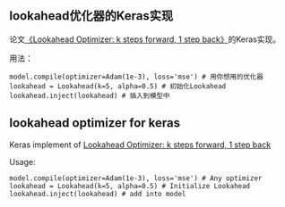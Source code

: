 ## lookahead优化器的Keras实现

论文<a href="https://arxiv.org/abs/1907.08610" target="_blank">《Lookahead Optimizer: k steps forward, 1 step back》</a>的Keras实现。

用法：
```
model.compile(optimizer=Adam(1e-3), loss='mse') # 用你想用的优化器
lookahead = Lookahead(k=5, alpha=0.5) # 初始化Lookahead
lookahead.inject(lookahead) # 插入到模型中
```


## lookahead optimizer for keras

Keras implement of <a href="https://arxiv.org/abs/1907.08610" target="_blank">Lookahead Optimizer: k steps forward, 1 step back</a>

Usage:
```
model.compile(optimizer=Adam(1e-3), loss='mse') # Any optimizer
lookahead = Lookahead(k=5, alpha=0.5) # Initialize Lookahead
lookahead.inject(lookahead) # add into model
```
